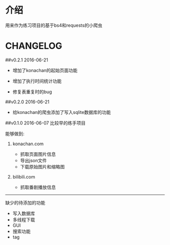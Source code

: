 # 介绍

用来作为练习项目的基于bs4和requests的小爬虫

# CHANGELOG

##v0.2.1 2016-06-21
- 增加了konachan的起始页面功能
- 增加了执行时间统计功能

- 修复表重复时的bug


##v0.2.0 2016-06-21
- 给konachan的爬虫添加了写入sqlite数据库的功能


##v0.1.0 2016-06-07
比较早的练手项目

能够做到:

1. konachan.com
    - 抓取页面图片信息
    - 导出json文件
    - 下载原始图片和缩略图

2. bilibili.com
    - 抓取番剧播放信息

---
缺少的待添加的功能

- 写入数据库
- 多线程下载
- GUI
- 搜索功能
- tag

